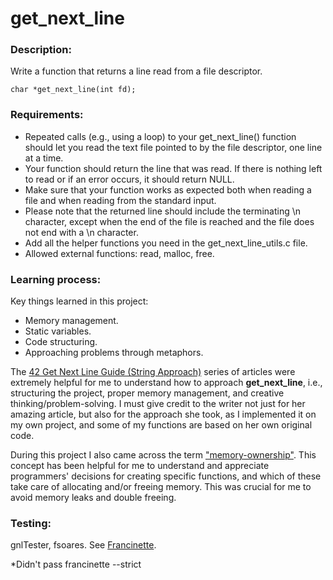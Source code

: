 # get_next_line

### Description:

Write a function that returns a line read from a file descriptor.

`char *get_next_line(int fd);`

### Requirements:
- Repeated calls (e.g., using a loop) to your get_next_line() function should let
you read the text file pointed to by the file descriptor, one line at a time.
- Your function should return the line that was read.
If there is nothing left to read or if an error occurs, it should return NULL.
- Make sure that your function works as expected both when reading a file and when
reading from the standard input.
- Please note that the returned line should include the terminating \n character,
except when the end of the file is reached and the file does not end with a \n
character.
- Add all the helper functions you need in the get_next_line_utils.c file.
- Allowed external functions: read, malloc, free.

### Learning process:

Key things learned in this project:

- Memory management.
- Static variables.
- Code structuring.
- Approaching problems through metaphors.

The [42 Get Next Line Guide (String Approach)](https://medium.com/@lannur-s/gnl-c3cff1ee552b) series of articles were extremely helpful for me to understand how to approach **get_next_line**, i.e., structuring the project, proper memory management, and creative thinking/problem-solving. I must give credit to the writer not just for her amazing article, but also for the approach she took, as I implemented it on my own project, and some of my functions are based on her own original code.

During this project I also came across the term ["memory-ownership"](https://stackoverflow.com/questions/60046802/understanding-memory-ownership-models-in-c). This concept has been helpful for me to understand and appreciate programmers' decisions for creating specific functions, and which of these take care of allocating and/or freeing memory. This was crucial for me to avoid memory leaks and double freeing.

### Testing:

gnlTester, fsoares. See [Francinette](https://github.com/WaRtr0/francinette-image).

*Didn't pass francinette --strict
